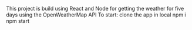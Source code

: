 This project is build using React and Node for getting the weather for five days using the OpenWeatherMap API
To start:
  clone the app in local
  npm i
  npm start

